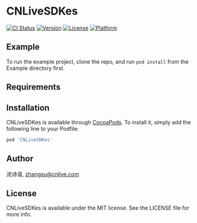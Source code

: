 # CNLiveSDKes

[![CI Status](https://img.shields.io/travis/流诗语/CNLiveSDKes.svg?style=flat)](https://travis-ci.org/流诗语/CNLiveSDKes)
[![Version](https://img.shields.io/cocoapods/v/CNLiveSDKes.svg?style=flat)](https://cocoapods.org/pods/CNLiveSDKes)
[![License](https://img.shields.io/cocoapods/l/CNLiveSDKes.svg?style=flat)](https://cocoapods.org/pods/CNLiveSDKes)
[![Platform](https://img.shields.io/cocoapods/p/CNLiveSDKes.svg?style=flat)](https://cocoapods.org/pods/CNLiveSDKes)

## Example

To run the example project, clone the repo, and run `pod install` from the Example directory first.

## Requirements

## Installation

CNLiveSDKes is available through [CocoaPods](https://cocoapods.org). To install
it, simply add the following line to your Podfile:

```ruby
pod 'CNLiveSDKes'
```

## Author

流诗语, zhangxu@cnlive.com

## License

CNLiveSDKes is available under the MIT license. See the LICENSE file for more info.

